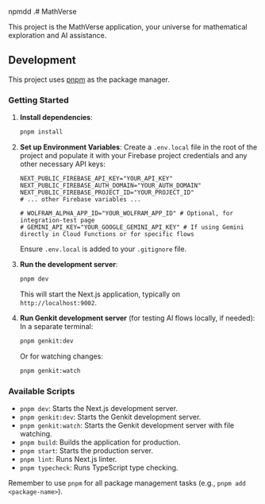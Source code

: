 
npmdd .# MathVerse

This project is the MathVerse application, your universe for mathematical exploration and AI assistance.

## Development

This project uses [pnpm](https://pnpm.io/) as the package manager.

### Getting Started

1.  **Install dependencies**:
    ```bash
    pnpm install
    ```

2.  **Set up Environment Variables**:
    Create a `.env.local` file in the root of the project and populate it with your Firebase project credentials and any other necessary API keys:
    ```env
    NEXT_PUBLIC_FIREBASE_API_KEY="YOUR_API_KEY"
    NEXT_PUBLIC_FIREBASE_AUTH_DOMAIN="YOUR_AUTH_DOMAIN"
    NEXT_PUBLIC_FIREBASE_PROJECT_ID="YOUR_PROJECT_ID"
    # ... other Firebase variables ...

    # WOLFRAM_ALPHA_APP_ID="YOUR_WOLFRAM_APP_ID" # Optional, for integration-test page
    # GEMINI_API_KEY="YOUR_GOOGLE_GEMINI_API_KEY" # If using Gemini directly in Cloud Functions or for specific flows
    ```
    Ensure `.env.local` is added to your `.gitignore` file.

3.  **Run the development server**:
    ```bash
    pnpm dev
    ```
    This will start the Next.js application, typically on `http://localhost:9002`.

4.  **Run Genkit development server** (for testing AI flows locally, if needed):
    In a separate terminal:
    ```bash
    pnpm genkit:dev
    ```
    Or for watching changes:
    ```bash
    pnpm genkit:watch
    ```

### Available Scripts

-   `pnpm dev`: Starts the Next.js development server.
-   `pnpm genkit:dev`: Starts the Genkit development server.
-   `pnpm genkit:watch`: Starts the Genkit development server with file watching.
-   `pnpm build`: Builds the application for production.
-   `pnpm start`: Starts the production server.
-   `pnpm lint`: Runs Next.js linter.
-   `pnpm typecheck`: Runs TypeScript type checking.

Remember to use `pnpm` for all package management tasks (e.g., `pnpm add <package-name>`).
